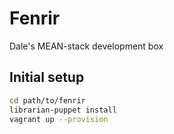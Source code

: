 Fenrir
===
Dale's MEAN-stack development box

Initial setup
--
```bash
cd path/to/fenrir
librarian-puppet install
vagrant up --provision
```
